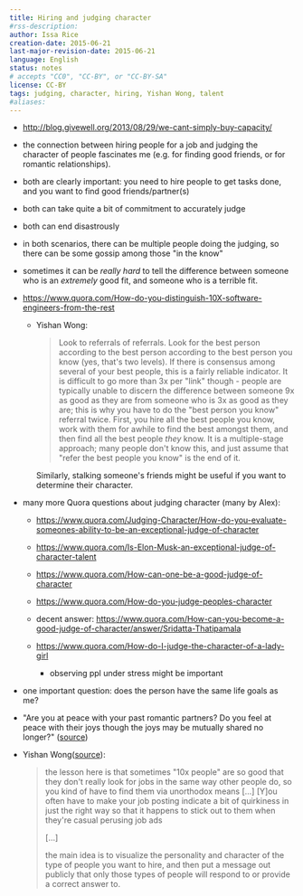 ```yaml
---
title: Hiring and judging character
#rss-description: 
author: Issa Rice
creation-date: 2015-06-21
last-major-revision-date: 2015-06-21
language: English
status: notes
# accepts "CC0", "CC-BY", or "CC-BY-SA"
license: CC-BY
tags: judging, character, hiring, Yishan Wong, talent
#aliases: 
---
```


- <http://blog.givewell.org/2013/08/29/we-cant-simply-buy-capacity/>
- the connection between hiring people for a job and judging the
  character of people fascinates me (e.g. for finding good friends, or
  for romantic relationships).
- both are clearly important: you need to hire people to get tasks done,
  and you want to find good friends/partner(s)
- both can take quite a bit of commitment to accurately judge
- both can end disastrously
- in both scenarios, there can be multiple people doing the judging, so
  there can be some gossip among those "in the know"
- sometimes it can be *really hard* to tell the difference between
  someone who is an *extremely* good fit, and someone who is a terrible
  fit.
- <https://www.quora.com/How-do-you-distinguish-10X-software-engineers-from-the-rest>

    - Yishan Wong:

        > Look to referrals of referrals.  Look for the best person
        > according to the best person according to the best person you
        > know (yes, that's two levels).  If there is consensus among
        > several of your best people, this is a fairly reliable
        > indicator.  It is difficult to go more than 3x per "link"
        > though - people are typically unable to discern the difference
        > between someone 9x as good as they are from someone who is 3x
        > as good as they are; this is why you have to do the "best
        > person you know" referral twice.  First, you hire all the best
        > people you know, work with them for awhile to find the best
        > amongst them, and then find all the best people *they* know. 
        > It is a multiple-stage approach; many people don't know this,
        > and just assume that "refer the best people you know" is the
        > end of it.

        Similarly, stalking someone's friends might be useful if you
        want to determine their character.

- many more Quora questions about judging character (many by Alex):

    - <https://www.quora.com/Judging-Character/How-do-you-evaluate-someones-ability-to-be-an-exceptional-judge-of-character>
    - <https://www.quora.com/Is-Elon-Musk-an-exceptional-judge-of-character-talent>
    - <https://www.quora.com/How-can-one-be-a-good-judge-of-character>
    - <https://www.quora.com/How-do-you-judge-peoples-character>
    - decent answer: <https://www.quora.com/How-can-you-become-a-good-judge-of-character/answer/Sridatta-Thatipamala>
    - <https://www.quora.com/How-do-I-judge-the-character-of-a-lady-girl>

        - observing ppl under stress might be important

- one important question: does the person have the same life goals as me?

- "Are you at peace with your past romantic partners? Do you feel at peace with their joys though the joys may be mutually shared no longer?" ([source](https://www.quora.com/What-single-question-would-you-ask-someone-if-you-were-trying-to-find-out-if-they-are-a-good-person/answer/Chantal-Murthy-1))

- Yishan Wong([source](https://www.quora.com/What-is-the-best-way-to-indicate-in-a-job-posting-that-youre-looking-for-10x-or-ninja-type-people/answer/Yishan-Wong)):

    > the lesson here is that sometimes "10x people" are so good that
    > they don't really look for jobs in the same way other people do,
    > so you kind of have to find them via unorthodox means [...] [Y]ou
    > often have to make your job posting indicate a bit of quirkiness
    > in just the right way so that it happens to stick out to them when
    > they're casual perusing job ads 
    >
    > [...]
    >
    > the main idea is to visualize the personality and character of the
    > type of people you want to hire, and then put a message out
    > publicly that only those types of people will respond to or
    > provide a correct answer to.
